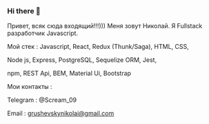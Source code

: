 ### Hi there 👋

Привет, всяк сюда входящий!!!))) 
Меня зовут Николай. 
Я Fullstack разработчик Javascript.


Мой стек : Javascript, React, Redux (Thunk/Saga), HTML, CSS,

Node js, Express, PostgreSQL, Sequelize ORM, Jest, 

npm, REST Api, BEM, Material Ui, Bootstrap


Мои контакты : 


Telegram : @Scream_09



Email : grushevskynikolai@gmail.com

